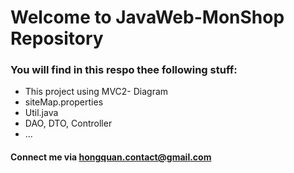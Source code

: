 # Welcome to JavaWeb-MonShop Repository

### You will find in this respo thee following stuff:
* This project using MVC2- Diagram
* siteMap.properties
* Util.java
* DAO, DTO, Controller 
* ...

#### Connect me via hongquan.contact@gmail.com
